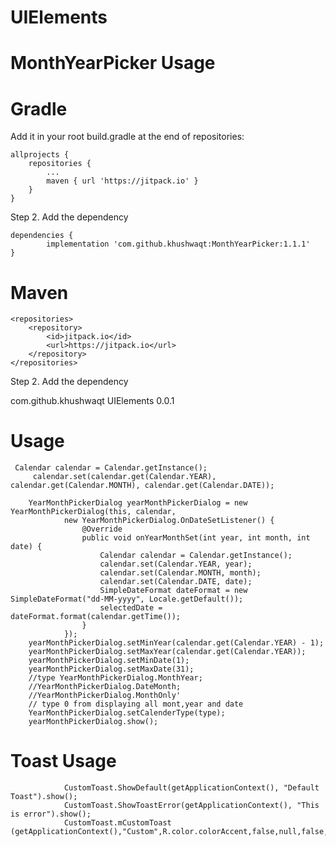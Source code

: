 # UIElements

# MonthYearPicker Usage


# Gradle
Add it in your root build.gradle at the end of repositories:

	allprojects {
		repositories {
			...
			maven { url 'https://jitpack.io' }
		}
	}
Step 2. Add the dependency

	dependencies {
	        implementation 'com.github.khushwaqt:MonthYearPicker:1.1.1'
	}
# Maven


	<repositories>
		<repository>
		    <id>jitpack.io</id>
		    <url>https://jitpack.io</url>
		</repository>
	</repositories>
Step 2. Add the dependency

<dependency>
	    <groupId>com.github.khushwaqt</groupId>
	    <artifactId>UIElements</artifactId>
	    <version>0.0.1</version>
	</dependency>
  
  # Usage
  
  	 Calendar calendar = Calendar.getInstance();
         calendar.set(calendar.get(Calendar.YEAR), calendar.get(Calendar.MONTH), calendar.get(Calendar.DATE));

        YearMonthPickerDialog yearMonthPickerDialog = new YearMonthPickerDialog(this, calendar,
                new YearMonthPickerDialog.OnDateSetListener() {
                    @Override
                    public void onYearMonthSet(int year, int month, int date) {
                        Calendar calendar = Calendar.getInstance();
                        calendar.set(Calendar.YEAR, year);
                        calendar.set(Calendar.MONTH, month);
                        calendar.set(Calendar.DATE, date);
                        SimpleDateFormat dateFormat = new SimpleDateFormat("dd-MM-yyyy", Locale.getDefault());
                        selectedDate = dateFormat.format(calendar.getTime());
                    }
                });
        yearMonthPickerDialog.setMinYear(calendar.get(Calendar.YEAR) - 1);
        yearMonthPickerDialog.setMaxYear(calendar.get(Calendar.YEAR));
        yearMonthPickerDialog.setMinDate(1);
        yearMonthPickerDialog.setMaxDate(31);
        //type YearMonthPickerDialog.MonthYear;
        //YearMonthPickerDialog.DateMonth;
        //YearMonthPickerDialog.MonthOnly' 
        // type 0 from displaying all mont,year and date
        YearMonthPickerDialog.setCalenderType(type);
        yearMonthPickerDialog.show();
        
# Toast Usage
                CustomToast.ShowDefault(getApplicationContext(), "Default Toast").show();
                CustomToast.ShowToastError(getApplicationContext(), "This is error").show();
                CustomToast.mCustomToast (getApplicationContext(),"Custom",R.color.colorAccent,false,null,false,R.color.white,R.color.red,false);
